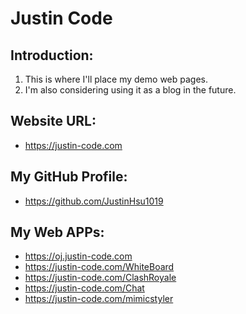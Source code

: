 # Justin Code
## Introduction:
1. This is where I'll place my demo web pages.
2. I'm also considering using it as a blog in the future.

## Website URL:
- https://justin-code.com

## My GitHub Profile:
- https://github.com/JustinHsu1019

## My Web APPs:
- https://oj.justin-code.com
- https://justin-code.com/WhiteBoard
- https://justin-code.com/ClashRoyale
- https://justin-code.com/Chat
- https://justin-code.com/mimicstyler
